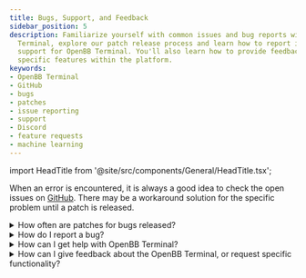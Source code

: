 ```yaml
---
title: Bugs, Support, and Feedback
sidebar_position: 5
description: Familiarize yourself with common issues and bug reports within our OpenBB
  Terminal, explore our patch release process and learn how to report issues or get
  support for OpenBB Terminal. You'll also learn how to provide feedback and request
  specific features within the platform.
keywords:
- OpenBB Terminal
- GitHub
- bugs
- patches
- issue reporting
- support
- Discord
- feature requests
- machine learning
---
```


import HeadTitle from '@site/src/components/General/HeadTitle.tsx';

<HeadTitle title="Bugs, Support, and Feedback - Faqs | OpenBB Terminal Docs" />

When an error is encountered, it is always a good idea to check the open issues on [GitHub](https://github.com/OpenBB-finance/OpenBBTerminal/issues). There may be a workaround solution for the specific problem until a patch is released.

<details><summary>How often are patches for bugs released?</summary>

The installer versions are packaged approximately every two-weeks. Those working with a cloned GitHub version can checkout the Develop branch to get the latest fixes and releases before they are pushed to the main branch.

```console
git checkout develop
```

</details>

<details><summary>How do I report a bug?</summary>

First, search the open issues for another report. If one already exists, attach any relevant information and screenshots as a comment. If one does not exist, start one with this [link](https://github.com/OpenBB-finance/OpenBBTerminal/issues/new?assignees=&labels=type%3Abug&template=bug_report.md&title=%5BBug%5D)

</details>

<details><summary>How can I get help with OpenBB Terminal?</summary>

You can get help with OpenBB Terminal by joining our [Discord server](https://openbb.co/discord) or contact us in our support form [here](https://openbb.co/support).

</details>

<details><summary>How can I give feedback about the OpenBB Terminal, or request specific functionality?</summary>

Being an open source platform that wishes to tailor to the needs of any type of investor, we highly encourage anyone to share with us their experience and/or how we can further improve the OpenBB Terminal. This can be anything from a very small bug, a new feature, or the implementation of a highly advanced Machine Learning model.

You are able to directly send us information about a bug or a question/suggestion from inside the terminal by using the `support` command which is available everywhere in the terminal. Here you can select which command you want to report a bug on, ask a question or make a suggestion. After entering `support`, when you press `ENTER` (⏎), you are taken to the Support form which is automatically filled with your input. You are only required to include the type (e.g. bug, suggestion or question) and message in the form, although this can also be set directly from inside the terminal (see `support -h`).

Alternatively, you can contact us via the following routes:

- If you notice that a feature is missing inside the terminal, please fill in the [Request a Feature](https://openbb.co/request-a-feature) form.
- If you wish to report a bug, have a question/suggestion or anything else, please fill in the [Support](https://openbb.co/support) form.
- If you wish to speak to us directly, please contact us on [Discord](https://openbb.co/discord).

</details>
